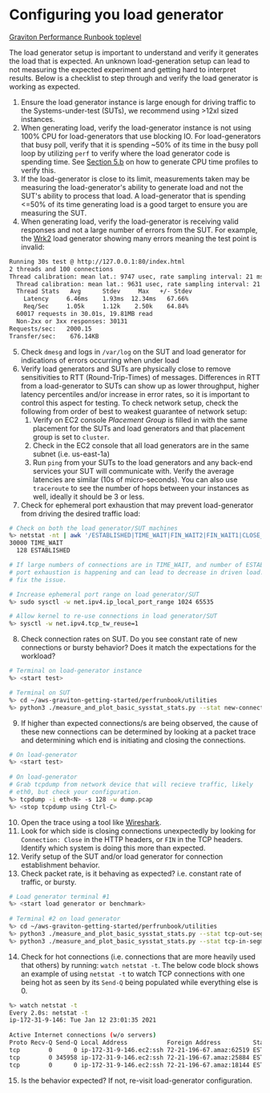 # Configuring you load generator

[Graviton Performance Runbook toplevel](./graviton_perfrunbook.md)

The load generator setup is important to understand and verify it generates the load that is expected.  An unknown load-generation setup can lead to not measuring the expected experiment and getting hard to interpret results. Below is a checklist to step through and verify the load generator is working as expected.

1. Ensure the load generator instance is large enough for driving traffic to the Systems-under-test (SUTs), we recommend using >12xl sized instances.  
2. When generating load, verify the load-generator instance is not using 100% CPU for load-generators that use blocking IO.  For load-generators that busy poll, verify that it is spending ~50% of its time in the busy poll loop by utilizing `perf`  to verify where the load generator code is spending time. See [Section 5.b](./debug_code_perf.md) on how to generate CPU time profiles to verify this.  
3. If the load-generator is close to its limit, measurements taken may be measuring the load-generator's ability to generate load and not the SUT's ability to process that load.  A load-generator that is spending <=50% of its time generating load is a good target to ensure you are measuring the SUT.
4. When generating load, verify the load-generator is receiving valid responses and not a large number of errors from the SUT.  For example, the [Wrk2](https://github.com/giltene/wrk2) load generator showing many errors meaning the test point is invalid:
  ```bash 
  Running 30s test @ http://127.0.0.1:80/index.html
  2 threads and 100 connections
  Thread calibration: mean lat.: 9747 usec, rate sampling interval: 21 msec
    Thread calibration: mean lat.: 9631 usec, rate sampling interval: 21 msec
    Thread Stats   Avg      Stdev     Max   +/- Stdev
      Latency     6.46ms    1.93ms  12.34ms   67.66%
      Req/Sec     1.05k     1.12k    2.50k    64.84%
    60017 requests in 30.01s, 19.81MB read
    Non-2xx or 3xx responses: 30131 
  Requests/sec:   2000.15
  Transfer/sec:    676.14KB
  ```
5. Check `dmesg` and logs in `/var/log` on the SUT and load generator for indications of errors occurring when under load
6. Verify load generators and SUTs are physically close to remove sensitivities to RTT (Round-Trip-Times) of messages. Differences in RTT from a load-generator to SUTs can show up as lower throughput, higher latency percentiles and/or increase in error rates, so it is important to control this aspect for testing. To check network setup, check the following from order of best to weakest guarantee of network setup:
    1. Verify on EC2 console *Placement Group* is filled in with the same placement for the SUTs and load generators and that placement group is set to `cluster`.
    2. Check in the EC2 console that all load generators are in the same subnet (i.e. us-east-1a)
    3. Run `ping` from your SUTs to the load generators and any back-end services your SUT will communicate with. Verify the average latencies are similar (10s of micro-seconds).  You can also use `traceroute` to see the number of hops between your instances as well, ideally it should be 3 or less.
7. Check for ephemeral port exhaustion that may prevent load-generator from driving the desired traffic load:
  ```bash
  # Check on both the load generator/SUT machines
  %> netstat -nt | awk '/ESTABLISHED|TIME_WAIT|FIN_WAIT2|FIN_WAIT1|CLOSE_WAIT/ {print $6}' | sort | uniq -c | sort -n
  30000 TIME_WAIT
    128 ESTABLISHED

  # If large numbers of connections are in TIME_WAIT, and number of ESTABLISHED is decreasing,
  # port exhaustion is happening and can lead to decrease in driven load.  Use the below tips to
  # fix the issue.

  # Increase ephemeral port range on load generator/SUT
  %> sudo sysctl -w net.ipv4.ip_local_port_range 1024 65535

  # Allow kernel to re-use connections in load generator/SUT
  %> sysctl -w net.ipv4.tcp_tw_reuse=1
  ```
8. Check connection rates on SUT.  Do you see constant rate of new connections or bursty behavior? Does it match the expectations for the workload? 
  ```bash
  # Terminal on load-generator instance
  %> <start test>

  # Terminal on SUT
  %> cd ~/aws-graviton-getting-started/perfrunbook/utilities
  %> python3 ./measure_and_plot_basic_sysstat_stats.py --stat new-connections --time 60
  ```
9. If higher than expected connections/s are being observed, the cause of these new connections can be determined by looking at a packet trace and determining which end is initiating and closing the connections. 
  ```bash
  # On load-generator
  %> <start test>
        
  # On load-generator
  # Grab tcpdump from network device that will recieve traffic, likely 
  # eth0, but check your configuration.
  %> tcpdump -i eth<N> -s 128 -w dump.pcap
  %> <stop tcpdump using Ctrl-C>
  ```
10. Open the trace using a tool like [Wireshark](https://www.wireshark.org/#download). 
11. Look for which side is closing connections unexpectedly by looking for `Connection: Close` in the HTTP headers, or `FIN` in the TCP headers.  Identify which system is doing this more than expected.
12. Verify setup of the SUT and/or load generator for connection establishment behavior.
13.  Check packet rate, is it behaving as expected? i.e. constant rate of traffic, or bursty.
  ```bash
  # Load generator terminal #1
  %> <start load generator or benchmark>
    
  # Terminal #2 on load generator
  %> cd ~/aws-graviton-getting-started/perfrunbook/utilities
  %> python3 ./measure_and_plot_basic_sysstat_stats.py --stat tcp-out-segments --time 60
  %> python3 ./measure_and_plot_basic_sysstat_stats.py --stat tcp-in-segments --time 60
  ```
14. Check for hot connections (i.e. connections that are more heavily used that others) by running: `watch netstat -t`. The below code block shows an example of using `netstat -t` to watch TCP connections with one being hot as seen by its `Send-Q` being populated while everything else is 0. 
  ```bash
  %> watch netstat -t
  Every 2.0s: netstat -t
  ip-172-31-9-146: Tue Jan 12 23:01:35 2021
      
  Active Internet connections (w/o servers)
  Proto Recv-Q Send-Q Local Address           Foreign Address         State
  tcp        0      0 ip-172-31-9-146.ec2:ssh 72-21-196-67.amaz:62519 ESTABLISHED
  tcp        0 345958 ip-172-31-9-146.ec2:ssh 72-21-196-67.amaz:25884 ESTABLISHED
  tcp        0      0 ip-172-31-9-146.ec2:ssh 72-21-196-67.amaz:18144 ESTABLISHED
  ```
15. Is the behavior expected?  If not, re-visit load-generator configuration.
